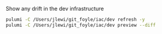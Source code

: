 Show any drift in the dev infrastructure

```sh {"id":"01HZ2J3RT6G1NY3YX4H0TW5VX8"}
pulumi -C /Users/jlewi/git_foyle/iac/dev refresh -y
pulumi -C /Users/jlewi/git_foyle/iac/dev preview --diff
```
